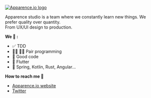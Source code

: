 <a href="https://en.apparence.io"><img src="https://i.ibb.co/vL4zjvF/logoapp.png" alt="Apparence.io logo"></a>

Apparence studio is a team where we constantly learn new things. We prefer quality over quantity. <br>
From UX/UI design to production.
<br>

**We 💙 :** 
- ✅ TDD
- 👨‍💻 👩‍💻 Pair programming 
- 🎯 Good code
- 💙 Flutter
- 🚀 Spring, Kotlin, Rust, Angular...

**How to reach me 💬**
- [Apparence.io website](https://en.apparence.io)
- [Twitter](https://twitter.com/iPhoneRetro)

